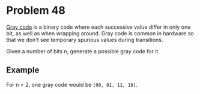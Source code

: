 # Problem 48

[Gray code](https://en.wikipedia.org/wiki/Gray_code) is a binary code where each successive value differ in only one bit, as well as when wrapping around. Gray code is common in hardware so that we don't see temporary spurious values during transitions.

Given a number of bits n, generate a possible gray code for it.

## Example

For n = 2, one gray code would be `[00, 01, 11, 10]`.
